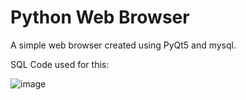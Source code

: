 # Python Web Browser

A simple web browser created using PyQt5 and mysql.

SQL Code used for this:

![image](https://github.com/tomatopickle/Computer-Project/assets/65482369/1ca27e07-26b4-4385-a37a-96aee518cbc9)
